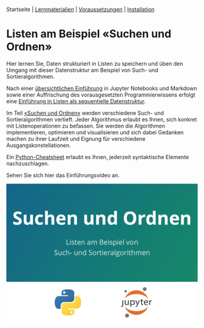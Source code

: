 Startseite | [Lernmaterialien](./kurs.md) | [Voraussetzungen](./voraussetzungen.md) | [Installation](./installation_anaconda.md)

# Listen am Beispiel &laquo;Suchen und Ordnen&raquo;

Hier lernen Sie, Daten strukturiert in Listen zu speichern und üben den Umgang mit dieser Datenstruktur am Beispiel von Such- und Sortieralgorithmen.

Nach einer [übersichtlichen Einführung](./kurs#vorbereitendes) in Jupyter Notebooks und Markdown sowie einer Auffrischung des vorausgesetzten Programmierwissens erfolgt eine [Einführung in Listen als sequentielle Datenstruktur](/kurs.md#listen).

Im Teil [&laquo;Suchen und Ordnen&raquo;](./kurs.md#algorithmen) werden verschiedene Such- und Sortieralgorithmen vertieft. Jeder Algorithmus erlaubt es Ihnen, sich konkret mit Listenoperationen zu befassen. Sie werden die Algorithmen implementieren, optimieren und visualisieren und sich dabei Gedanken machen zu ihrer Laufzeit und Eignung für verschiedene Ausgangskonstellationen.

Ein [Python-Cheatsheet](https://raw.githubusercontent.com/donze-informatikunterricht/suchen-und-ordnen/main/notebooks/downloads/cheatsheet.pdf) erlaubt es Ihnen, jederzeit syntaktische Elemente nachzuschlagen.

Sehen Sie sich hier das Einführungsvideo an.

[![Einführung](assets/images/titelbild.png)](https://youtu.be/kWv7HbOH9Ao)
